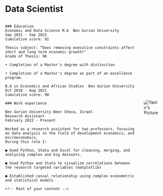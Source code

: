 # Data Scientist

<div style="display: flex; justify-content: space-between; align-items: center;">
  <div style="flex-grow: 1; margin-right: 20px;">

    ### Education
    Economic and Data Science M.A  Ben Gurion University  
    Sep 2021 - Sep 2023 
    Cumulative score: 92

    Thesis subject: “Does removing executive constraints affect short and long term economic growth?"
    Grade of Thesis: 98

    • Completion of a Master's degree with distinction

    • Completion of a Master's degree as part of an excellence program.

    B.A in Economics and African Studies  Ben Gurion University      
    Oct 2018 - Aug 2021
    Cumulative score: 90

    ### Work experience

    Ben Gurion University Beer Sheva, Israel          
    Research Assistant                                             
    February 2022 - Present

    Worked as a research assistant for two professors, focusing on data analysis in the field of development economics, and microeconomics. 
    During this role I:

    ● Used Python, Stata and Excel for cleaning, merging, and analyzing complex and big datasets.

    ● Used Python and Stata to visualize correlations between the research targeted variables (matplotlib)

    ● Established casual relationship using complex econometric and statistical models

    <!-- Rest of your content -->
  </div>

  <img src="yaniv5.png" alt="Yaniv's Picture" style="max-width: 200px; max-height: 200px; border-radius: 10px;">
</div>
